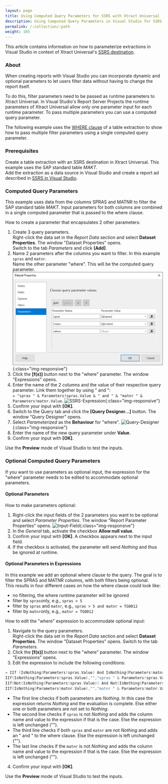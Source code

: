 ```yaml
---
layout: page
title: Using Computed Query Parameters for SSRS with Xtract Universal
description: Using Computed Query Parameters in Visual Studio for SSRS
permalink: /:collection/:path
weight: 165
---
```


This article contains information on how to parameterize extractions in Visual Studio in context of Xtract Universal's [SSRS destination](https://help.theobald-software.com/en/xtract-universal/destinations/server-report-services).

### About

When creating reports with Visual Studio you can incorporate dynamic and optional parameters to let users filter data without having to change the report itself.<br>

To do this, filter parameters need to be passed as runtime parameters to Xtract Universal.
In Visual Studio's Report Server Projects the runtime parameters of Xtract Universal allow only one parameter input for each runtime parameter.
To pass multiple parameters you can use a computed query parameter.

The following example uses the [WHERE clause](https://help.theobald-software.com/en/xtract-universal/table/where-clause) of a table extraction to show how to pass multiple filter parameters using a single computed query parameter.

### Prerequisites

Create a table extraction with an SSRS destination in Xtract Universal. This example uses the SAP standard table *MAKT*. <br>
Add the extraction as a data source in Visual Studio and create a report ad described in [SSRS in Visual Studio](https://help.theobald-software.com/en/xtract-universal/destinations/server-report-services#adding-an-extraction-as-a-data-source-in-visual-studio).

### Computed Query Parameters

This example uses data from the columns SPRAS and MATNR to filter the SAP standard table *MAKT*.
Input parameters for both columns are combined in a single computed parameter that is passed to the where clause.

How to create a parameter that encapsulates 2 other parameters:

1. Create 3 query parameters. <br>
Right-click the data set in the *Report Data* section and select **Dataset Properties**. The window "Dataset Properties" opens. <br>
Switch to the tab *Parameters* and click **[Add]**.
2. Name 2 parameters after the columns you want to filter. In this example `spras` and `matnr`. <br>
Name the other parameter "where". This will be the computed query parameter. 
![Query-Parameter](/img/contents/xu/ssrs-query-parameters2.png){:class="img-responsive"}
3. Click the **[f(x)]** button next to the "where" parameter. The window "Expressions" opens.
4. Enter the name of the 2 columns and the value of their respective query parameter. Link them together by using " and ":<br>
```= "spras " & Parameters!spras.Value & " and " & "matnr " & Parameters!matnr.Value```.
![SSRS-Expression](/img/contents/xu/ssrs-expression.png){:class="img-responsive"}
5. Confirm your input with **[OK]**.
6. Switch to the Query tab and click the **[Query Designer…]** button. The window “Query Designer” opens.
7. Select *Parameterized* as the **Behaviour** for "where".
![Query-Designer](/img/contents/xu/QueryDesigner.png){:class="img-responsive"}
8. Enter the name of the new query parameter under **Value**.
9. Confirm your input with **[OK]**.

Use the **Preview** mode of Visual Studio to test the inputs.


### Optional Computed Query Parameters

If you want to use parameters as optional input, the expression for the "where" parameter needs to be edited to accommodate optional parameters.

#### Optional Parameters

How to make parameters optional:

1. Right-click the input fields of the 2 parameters you want to be optional and select *Parameter Properties*. The window "Report Parameter Properties" opens.
![Input-Field](/img/contents/xu/optional-params.png){:class="img-responsive"}
2. In the *General* tab, activate the checkbox **Allow null value**.
3. Confirm your input with **[OK]**. A checkbox appears next to the input field.
4. If the checkbox is activated, the parameter will send *Nothing* and thus be ignored at runtime.

#### Optional Parameters in Expressions

In this example we add an optional where clause to the query.
The goal is to filter the SPRAS and MATNR columns, with both filters being optional.<br>
This results in four different cases on how the where clause could look like:
- no filtering, the where runtime parameter will be ignored
- filter by `spras`only, e.g., `spras > 5`
- filter by `spras` and `matnr`, e.g., `spras > 5 and matnr = TG0012`
- filter by `matnr`only, e.g., `matnr = TG0012`

How to edit the "where" expression to accommodate optional input:

1. Navigate to the query parameters.<br>
Right-click the data set in the *Report Data* section and select **Dataset Properties**. The window "Dataset Properties" opens. Switch to the tab *Parameters*.
2. Click the **[f(x)]** button next to the "where" parameter. The window "Expressions" opens.
3. Edit the expression to include the following conditions:<br>
``` c++
= IIf (IsNothing(Parameters!spras.Value) And IsNothing(Parameters!matnr.Value),Nothing,
IIf(IsNothing(Parameters!spras.Value),"","spras " & Parameters!spras.Value) &
IIf(Not(IsNothing(Parameters!spras.Value)) And Not(IsNothing(Parameters!matnr.Value))," and ","") &
IIf(IsNothing(Parameters!matnr.Value),"","matnr " & Parameters!matnr.Value))
```
- The first line checks if both parameters are *Nothing*. In this case the expression returns *Nothing* and the evaluation is complete. Else either one or both parameters are not set to *Nothing*.
- The second line checks if `spras` is not *Nothing* and adds the column name and value to the expression if that is the case. Else the expression is left unchanged ("").
- The third line checks if both `spras` and `matnr` are not *Nothing* and adds an " and " to the where clause. Else the expression is left unchanged ("").
- The last line checks if the `matnr` is not *Nothing* and adds the column name and value to the expression if that is the case. Else the expression is left unchanged ("").
4. Confirm your input with **[OK]**.

Use the **Preview** mode of Visual Studio to test the inputs.
